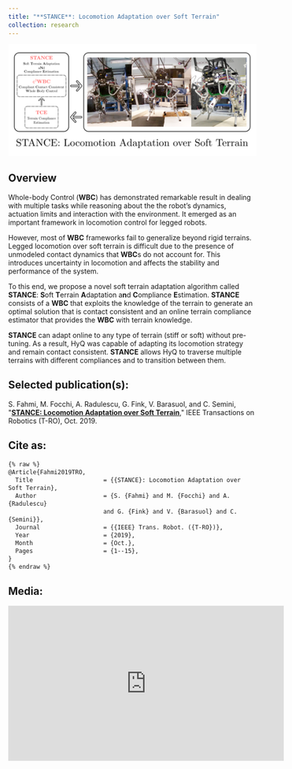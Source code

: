 ```yaml
---
title: "**STANCE**: Locomotion Adaptation over Soft Terrain"
collection: research
---
```


<img src="/assets/images/stance.png"
     alt="Markdown Monster icon"
     />

## Overview
Whole-body Control (**WBC**) has demonstrated remarkable result in dealing with multiple tasks while reasoning about the  the robot’s dynamics, actuation limits and interaction with the environment. It emerged as an important framework in locomotion control for legged robots. 

However, most of **WBC** frameworks fail to generalize beyond rigid terrains. Legged locomotion over soft terrain is difficult due to the presence of unmodeled contact dynamics that **WBC**s do not account for. This introduces uncertainty in locomotion and affects the stability and performance of the system.

To this end, we propose a novel soft terrain adaptation algorithm called **STANCE**: **S**oft **T**errain **A**daptation a**n**d **C**ompliance **E**stimation. **STANCE** consists of a **WBC** that exploits the knowledge of the terrain to generate an optimal solution that is contact consistent and an online terrain compliance estimator that provides the **WBC** with terrain knowledge. 

**STANCE** can adapt online to any type of terrain (stiff or soft) without pre-tuning. As a result, HyQ was capable of adapting its locomotion strategy and remain contact consistent. **STANCE** allows HyQ to traverse multiple terrains with different compliances and to transition between them. 

## Selected publication(s): 
S. Fahmi, M. Focchi, A. Radulescu, G. Fink, V. Barasuol, and C. Semini, "[__STANCE: Locomotion Adaptation over Soft Terrain__](https://iit-dlslab.github.io/papers/fahmi19tro.pdf)," IEEE Transactions on Robotics (T-RO), Oct. 2019.

## Cite as:
```
{% raw %}
@Article{Fahmi2019TRO,
  Title                    = {{STANCE}: Locomotion Adaptation over Soft Terrain},
  Author                   = {S. {Fahmi} and M. {Focchi} and A. {Radulescu} 
                           and G. {Fink} and V. {Barasuol} and C. {Semini}},
  Journal                  = {{IEEE} Trans. Robot. ({T-RO})},
  Year                     = {2019},
  Month                    = {Oct.},
  Pages                    = {1--15},
}
{% endraw %}
```
## Media:
<iframe width="560" height="315" src="https://www.youtube.com/embed/rINRnicv7_I?autoplay=0" frameborder="0" allow="accelerometer; autoplay; encrypted-media; gyroscope; picture-in-picture" allowfullscreen></iframe>
